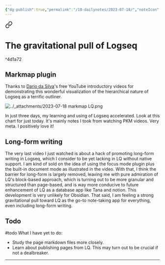 ```yaml
---
{"dg-publish":true,"permalink":"/10-dailynotes/2023-07-18/","noteIcon":"2","created":"","updated":""}
---
```



<div class="transclusion internal-embed is-loaded"><a class="markdown-embed-link" href="/logseq/#the-gravitational-pull-of-logseq" aria-label="Open link"><svg xmlns="http://www.w3.org/2000/svg" width="24" height="24" viewBox="0 0 24 24" fill="none" stroke="currentColor" stroke-width="2" stroke-linecap="round" stroke-linejoin="round" class="svg-icon lucide-link"><path d="M10 13a5 5 0 0 0 7.54.54l3-3a5 5 0 0 0-7.07-7.07l-1.72 1.71"></path><path d="M14 11a5 5 0 0 0-7.54-.54l-3 3a5 5 0 0 0 7.07 7.07l1.71-1.71"></path></svg></a><div class="markdown-embed">



# The gravitational pull of Logseq

^4d1a72

## Markmap plugin

Thanks to [Dario da Silva](https://www.logseqmastery.com/)'s free YouTube introductory videos for demonstrating this wonderful visualization of the hierarchical nature of Logseq as a terrific outliner.

![../_attachments/2023-07-18 markmap LQ.png](/img/user/_attachments/2023-07-18%20markmap%20LQ.png)

In just three days, my learning and using of Logseq accelerated. Look at this chart for just today. It's mainly notes I took from watching PKM videos. Very meta. I positively love it!

## Long-form writing

The very last video I just watched is about a hack of promoting long-form writing in Logseq, which I consider to be yet lacking in LQ without native support. I am kind of sold on the idea of using the focus mode plugin plus the built-in document mode as illustrated in the video. With that, I think the barrier for long-form is largely removed, leaving me with pure admiration of LQ's block-based approach, which is turning out to be more granular and structured than page-based, and is way more conducive to future enhancement of LQ as a database app like Tana and notion. This development is very unlikely for Obsidian. That said, I am feeling a strong gravitational pull toward LQ as the go-to note-taking app for everything, even including long-form writing. 

## Todo

#todo What I have yet to do:
- Study the page markdown files more closely.
- Learn about publishing pages from LQ. This may turn out to be crucial if not a dealbreaker.

---


</div></div>


